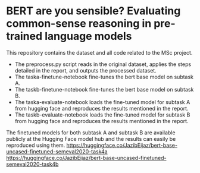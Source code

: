 # BERT are you sensible? Evaluating common-sense reasoning in pre-trained language models
This repository contains the dataset and all code related to the MSc project.

- The preprocess.py script reads in the original dataset, applies the steps detailed in the report, and outputs the processed dataset.
- The taska-finetune-notebook fine-tunes the bert base model on subtask A.
- The taskb-finetune-notebook fine-tunes the bert base model on subtask B.
- The taska-evaluate-notebook loads the fine-tuned model for subtask A from hugging face and reproduces the results mentioned in the report.
- The taskb-evaluate-notebook loads the fine-tuned model for subtask B from hugging face and reproduces the results mentioned in the report.


The finetuned models for both subtask A and subtask B are available publicly at the Hugging Face model hub and the results can easily be reproduced using them.
https://huggingface.co/JazibEijaz/bert-base-uncased-finetuned-semeval2020-task4a
https://huggingface.co/JazibEijaz/bert-base-uncased-finetuned-semeval2020-task4b
